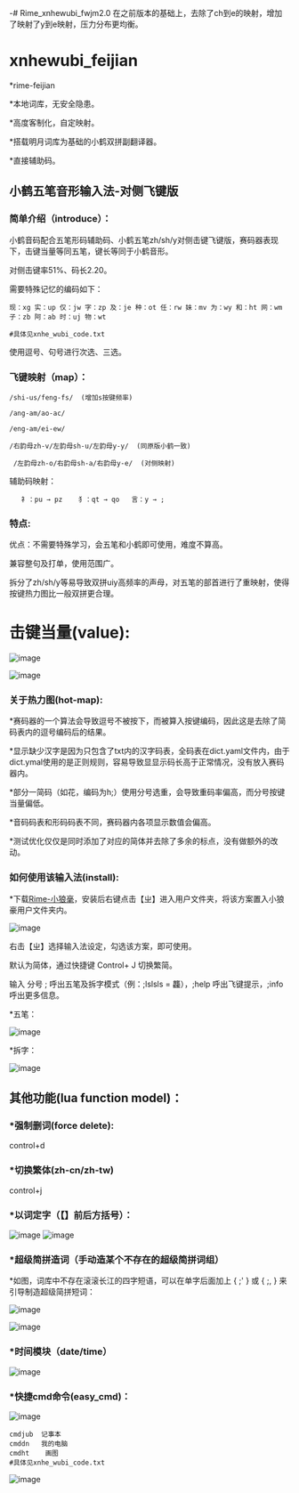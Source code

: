 -# Rime_xnhewubi_fwjm2.0
在之前版本的基础上，去除了ch到e的映射，增加了映射了y到e映射，压力分布更均衡。
# xnhewubi_feijian

*rime-feijian

*本地词库，无安全隐患。

*高度客制化，自定映射。

*搭载明月词库为基础的小鹤双拼副翻译器。

*直接辅助码。

## 小鹤五笔音形输入法-对侧飞键版

### 简单介绍（introduce）：

  小鹤音码配合五笔形码辅助码、小鹤五笔zh/sh/y对侧击键飞键版，赛码器表现下，击键当量等同五笔，键长等同于小鹤音形。
  
  对侧击键率51%、码长2.20。

  需要特殊记忆的编码如下：

    现：xg 实：up 仅：jw 字：zp 及：je 种：ot 任：rw 妹：mv 为：wy 和：ht 网：wm 子：zb 阿：ab 时：uj 物：wt
    
    #具体见xnhe_wubi_code.txt
  
  使用逗号、句号进行次选、三选。

### 飞键映射（map）：

    /shi-us/feng-fs/  (增加s按键频率)

    /ang-am/ao-ac/

    /eng-am/ei-ew/

    /右韵母zh-v/左韵母sh-u/左韵母y-y/  (同原版小鹤一致)

     /左韵母zh-o/右韵母sh-a/右韵母y-e/  (对侧映射)
   
   辅助码映射：
   
       礻：pu → pz    犭：qt → qo   言：y → ;
  
### 特点:

  优点：不需要特殊学习，会五笔和小鹤即可使用，难度不算高。
  
  兼容整句及打单，使用范围广。
  
  拆分了zh/sh/y等易导致双拼uiy高频率的声母，对五笔的部首进行了重映射，使得按键热力图比一般双拼更合理。
  
  # 击键当量(value):
  
![image](https://user-images.githubusercontent.com/49089769/232679706-c4ecd0b3-b317-4dec-a2d8-ea96b09d9592.png)

![image](https://user-images.githubusercontent.com/49089769/232679743-581b6f8b-ecce-4afd-bd04-49c01c678a1c.png)

### 关于热力图(hot-map):

*赛码器的一个算法会导致逗号不被按下，而被算入按键编码，因此这是去除了简码表内的逗号编码后的结果。

*显示缺少汉字是因为只包含了txt内的汉字码表，全码表在dict.yaml文件内，由于dict.ymal使用的是正则规则，容易导致显显示码长高于正常情况，没有放入赛码器内。

*部分一简码（如花，编码为h;）使用分号选重，会导致重码率偏高，而分号按键当量偏低。

*音码码表和形码码表不同，赛码器内各项显示数值会偏高。

*测试优化仅仅是同时添加了对应的简体并去除了多余的标点，没有做额外的改动。

### 如何使用该输入法(install):

  *下载[Rime-小狼毫](https://github.com/rime/squirrel/releases)，安装后右键点击【ㄓ】进入用户文件夹，将该方案置入小狼豪用户文件夹内。
  
  ![image](https://user-images.githubusercontent.com/49089769/231263797-801e79b0-7b3c-45e2-91eb-1d2d60a750c7.png)

  右击【ㄓ】选择输入法设定，勾选该方案，即可使用。

  默认为简体，通过快捷键 Control+ J 切换繁简。

  输入 分号 ; 呼出五笔及拆字模式（例：;lslsls = 龘），;help 呼出飞键提示，;info呼出更多信息。

*五笔：
  
![image](https://user-images.githubusercontent.com/49089769/232719730-3243ea42-d32f-40ec-90cd-8737134c806f.png)


*拆字：
  
![image](https://user-images.githubusercontent.com/49089769/232719671-c5a34b76-878c-42c9-808c-02973ba9e4a3.png)

## 其他功能(lua function model)：

### *强制删词(force delete):

control+d

### *切换繁体(zh-cn/zh-tw)

control+j

### *以词定字（【】前后方括号）：

![image](https://user-images.githubusercontent.com/49089769/233998959-2cdecd66-ce34-4332-a263-8db69781763f.png)
![image](https://user-images.githubusercontent.com/49089769/233999092-442481cb-2584-43e7-a3ba-2643d15b01e6.png)

### *超级简拼造词（手动造某个不存在的超级简拼词组）

*如图，词库中不存在滚滚长江的四字短语，可以在单字后面加上  {  ;'  }  或  {  ;, }  来引导制造超级简拼短词：

![image](https://user-images.githubusercontent.com/49089769/233999345-6ec31160-5592-4f5e-8136-4b726a86c71f.png)

![image](https://user-images.githubusercontent.com/49089769/233999817-a6d75484-9104-4971-a39c-a0594951729c.png)

### *时间模块（date/time）

![image](https://user-images.githubusercontent.com/49089769/234001089-c892abd0-3533-44fe-83f0-d1f1bdf790cf.png)
  
 ### *快捷cmd命令(easy_cmd)：
  
 ![image](https://user-images.githubusercontent.com/49089769/233998101-765def64-03cb-4c44-8375-bd8186ce27bb.png)

```
cmdjub  记事本
cmddn   我的电脑
cmdht    画图
#具体见xnhe_wubi_code.txt
```
  
  ![image](https://user-images.githubusercontent.com/49089769/231264822-8e3b34b9-d0cc-4f22-acad-4e1b29d6801a.png)
